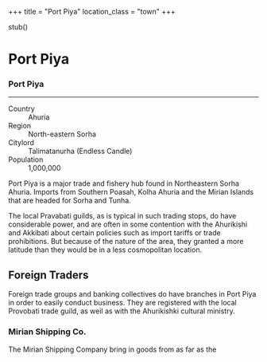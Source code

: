 +++
title = "Port Piya"
location_class = "town"
+++

stub()

# Port Piya

<div class="place-infobar">
<h3>Port Piya</h3>
<hr>
<dl>
  <dt>Country</dt>
  <dd>Ahuria</dd>
  <dt>Region</dt>
  <dd>North-eastern Sorha</dd>
  <dt>Citylord</dt>
  <dd>Talimatanurha (Endless Candle)</dd>
  <dt>Population</dt>
  <dd>1,000,000</dd>
</dl>
</div>

Port Piya is a major trade and fishery hub found in Northeastern Sorha Ahuria.
Imports from Southern Poasah, Kolha Ahuria and the Mirian Islands that are
headed for Sorha and Tunha. 

The local Pravabati guilds, as is typical in such trading stops, do have
considerable power, and are often in some contention with the Ahurikishi and
Akkibati about certain policies such as import tariffs or trade prohibitions.
But because of the nature of the area, they granted a more latitude than they
would be in a less cosmopolitan location.

## Foreign Traders

Foreign trade groups and banking collectives do have branches in Port Piya in
order to easily conduct business. They are registered with the local Provobati
trade guild, as weil as with the Ahurikishki cultural ministry.

### Mirian Shipping Co.

The Mirian Shipping Company bring in goods from as far as the 